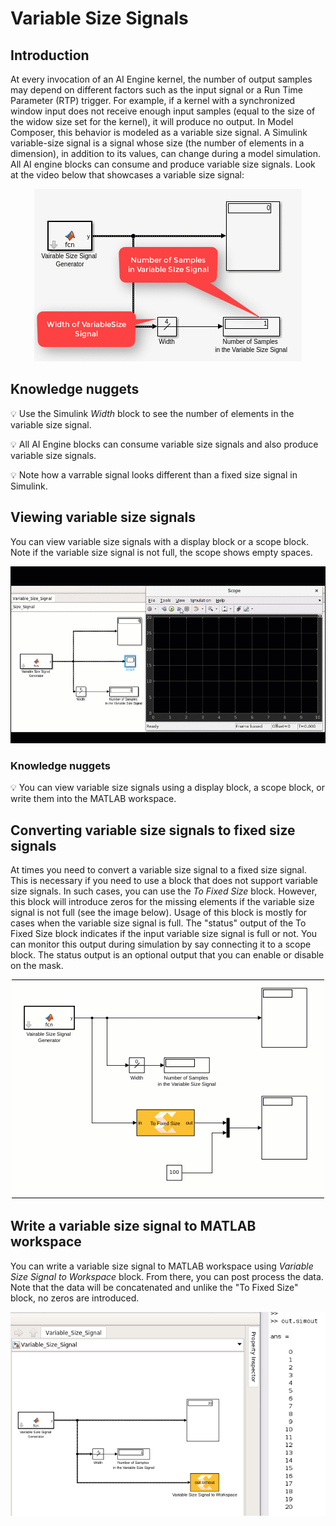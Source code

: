# Variable Size Signals
## Introduction
At every invocation of an AI Engine kernel, the number of output samples may depend on different factors such as the input signal or a Run Time Parameter (RTP) trigger. For example, if a kernel with a synchronized window input does not receive enough input samples (equal to the size of the widow size set for the kernel), it will produce no output. In Model Composer, this behavior is modeled as a variable size signal. A Simulink variable-size signal is a signal whose size (the number of elements in a dimension), in addition to its values, can change during a model simulation. All AI engine blocks can consume and produce variable size signals. Look at the video below that showcases a variable size signal:

<p align="center">
<img src="VariableSizeSignalIntro.gif">
</p>

## Knowledge nuggets

:bulb: Use the Simulink *Width* block to see the number of elements in the variable size signal.

:bulb: All AI Engine blocks can consume variable size signals and also produce variable size signals.

:bulb: Note how a varrable signal looks different than a fixed size signal in Simulink.

## Viewing variable size signals

You can view variable size signals with a display block or a scope block. Note if the variable size signal is not full, the scope shows empty spaces.

<p align="center">
<img src="VariableSizeSignalScope.gif">
</p>

### Knowledge nuggets

:bulb: You can view variable size signals using a display block, a scope block, or write them into the MATLAB workspace. 

## Converting variable size signals to fixed size signals

At times you need to convert a variable size signal to a fixed size signal. This is necessary if you need to use a block that does not support variable size signals. In such cases, you can use the *To Fixed Size* block. However, this block will introduce zeros for the missing elements if the variable size signal is not full (see the image below). Usage of this block is mostly for cases when the variable size signal is full. The "status" output of the To Fixed Size block indicates if the input variable size signal is full or not. You can monitor this output during simulation by say connecting it to a scope block. The status output is an optional output that you can enable or disable on the mask.

<p align="center">
<img src="VariableSizeSignalToFixedSize.gif">
</p>

## Write a variable size signal to MATLAB workspace

You can write a variable size signal to MATLAB workspace using *Variable Size Signal to Workspace* block. From there, you can post process the data. Note that the data will be concatenated and unlike the "To Fixed Size" block, no zeros are introduced.

<p align="center">
<img src="toWorkspace.PNG">
</p>

